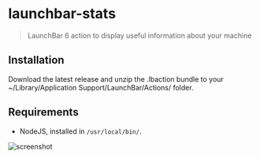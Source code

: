 # launchbar-stats

> LaunchBar 6 action to display useful information about your machine

## Installation

Download the latest release and unzip the .lbaction bundle to your ~/Library/Application Support/LaunchBar/Actions/ folder.

## Requirements

- NodeJS, installed in `/usr/local/bin/`.

![screenshot](screenshot.png?raw=true)
